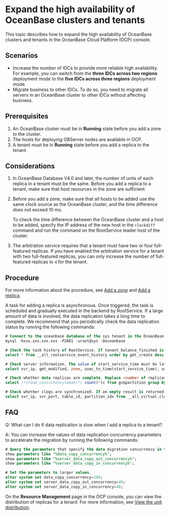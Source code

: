 # Expand the high availability of OceanBase clusters and tenants

This topic describes how to expand the high availability of OceanBase clusters and tenants in the OceanBase Cloud Platform (OCP) console.

## Scenarios

* Increase the number of IDCs to provide more reliable high availability. For example, you can switch from the **three IDCs across two regions** deployment mode to the **five IDCs across three regions** deployment mode.
* Migrate business to other IDCs. To do so, you need to migrate all servers in an OceanBase cluster to other IDCs without affecting business.

## Prerequisites

1. An OceanBase cluster must be in **Running** state before you add a zone to the cluster.
2. The hosts for deploying OBServer nodes are available in OCP.
3. A tenant must be in **Running** state before you add a replica to the tenant.

## Considerations

1. In OceanBase Database V4.0 and later, the number of units of each replica in a tenant must be the same. Before you add a replica to a tenant, make sure that host resources in the zone are sufficient.

2. Before you add a zone, make sure that all hosts to be added use the same clock source as the OceanBase cluster, and the time difference does not exceed 10 ms.

   To check the time difference between the OceanBase cluster and a host to be added, specify the IP address of the new host in the `clockdiff` command and run the command on the RootService leader host of the cluster.

3. The arbitration service requires that a tenant must have two or four full-featured replicas. If you have enabled the arbitration service for a tenant with two full-featured replicas, you can only increase the number of full-featured replicas to `4` for the tenant.

## Procedure

For more information about the procedure, see [Add a zone](../600.cluster-functions/500.manage-a-zone/100.create-a-zone.md) and [Add a replica](../700.tenant-functions/1000.manage-tenant-replica/200.create-a-replica.md).

A task for adding a replica is asynchronous. Once triggered, the task is scheduled and gradually executed in the backend by RootService. If a large amount of data is involved, the data replication takes a long time to complete. We recommend that you periodically check the data replication status by running the following commands:

```SQL
# Connect to the oceanbase database of the sys tenant in the OceanBase cluster.
mysql -hxxx.xxx.xxx.xxx -P2881 -uroot@sys -Doceanbase

# Check the task history of RootService. If tenant_balance_finished is displayed, data replication is completed.
select * from __all_rootservice_event_history order by gmt_create desc limit 10;

# Check server information. The value of start_service_time must be later than that of last_offline_time, and the server status must be active.
select svr_ip, gmt_modified, zone, usec_to_time(start_service_time), usec_to_time(last_offline_time), status from __all_server;

# Check whether data replicas are complete. Replace <number of replicas> with the expected number of replicas. If an empty result is returned, data replicas are complete.
select /*+read_consistency(weak)*/ count(*)c from gv$partition group by table_id, partition_id having c != <number of replicas>;

# Check whether clogs are synchronized. If an empty result is returned, clogs are synchronized.
select svr_ip, svr_port, table_id, partition_idx from __all_virtual_clog_stat where is_in_sync= 0 and is_offline = 0 and replica_type != 16;
```

## FAQ

Q: What can I do if data replication is slow when I add a replica to a tenant?

A: You can increase the values of data replication concurrency parameters to accelerate the migration by running the following commands:

```SQL
# Query the parameters that specify the data migration concurrency in the cluster and record the parameter values for rollback later.
show parameters like "%data_copy_concurrency%";
show parameters like "%server_data_copy_out_concurrency%";
show parameters like "%server_data_copy_in_concurrency%";

# Set the parameters to larger values.
alter system set data_copy_concurrency=100;
alter system set server_data_copy_out_concurrency=40;
alter system set server_data_copy_in_concurrency=40;
```

On the **Resource Management** page in the OCP console, you can view the distribution of replicas for a tenant. For more information, see [View the unit distribution](../600.cluster-functions/1000.manage-cluster-resource/100.view-the-unit-distribution.md).
